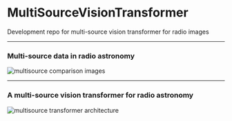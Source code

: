 # MultiSourceVisionTransformer
Development repo for multi-source vision transformer for radio images

---

### Multi-source data in radio astronomy

![multisource comparison images](https://github.com/as595/E2CNNRadGal/blob/main/visualisations/mbtest_25_mixed.gif)

---

### A multi-source vision transformer for radio astronomy

![multisource transformer architecture](https://github.com/as595/E2CNNRadGal/blob/main/visualisations/mbtest_25_mixed.gif)
